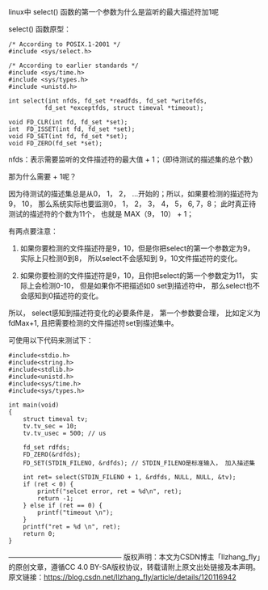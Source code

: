 linux中 select() 函数的第一个参数为什么是监听的最大描述符加1呢

select() 函数原型：
```
/* According to POSIX.1-2001 */
#include <sys/select.h>
 
/* According to earlier standards */
#include <sys/time.h>
#include <sys/types.h>
#include <unistd.h>
 
int select(int nfds, fd_set *readfds, fd_set *writefds,
          fd_set *exceptfds, struct timeval *timeout);
 
void FD_CLR(int fd, fd_set *set);
int  FD_ISSET(int fd, fd_set *set);
void FD_SET(int fd, fd_set *set);
void FD_ZERO(fd_set *set);
```

nfds：表示需要监听的文件描述符的最大值 + 1；（即待测试的描述集的总个数）

那为什么需要 + 1呢？

因为待测试的描述集总是从0， 1， 2， ...开始的；所以，如果要检测的描述符为9， 10， 那么系统实际也要监测0， 1， 2， 3， 4， 5， 6,  7，8；  此时真正待测试的描述符的个数为11个， 也就是 MAX（9， 10） + 1；

有两点要注意：

1.  如果你要检测的文件描述符是9，10，但是你把select的第一个参数定为9， 实际上只检测0到8， 所以select不会感知到 9，10文件描述符的变化。

2.  如果你要检测的文件描述符是9，10，且你把select的第一个参数定为11， 实际上会检测0-10， 但是如果你不把描述如0 set到描述符中， 那么select也不会感知到0描述符的变化。

所以， select感知到描述符变化的必要条件是， 第一个参数要合理， 比如定义为fdMax+1,  且把需要检测的文件描述符set到描述集中。

可使用以下代码来测试下：
```
#include<stdio.h>
#include<string.h>
#include<stdlib.h>
#include<unistd.h>
#include<sys/time.h>
#include<sys/types.h>
 
int main(void)
{
    struct timeval tv; 
    tv.tv_sec = 10;
    tv.tv_usec = 500; // us
 
    fd_set rdfds;
    FD_ZERO(&rdfds); 
    FD_SET(STDIN_FILENO, &rdfds); // STDIN_FILENO是标准输入， 加入描述集
    
    int ret= select(STDIN_FILENO + 1, &rdfds, NULL, NULL, &tv);
    if (ret < 0) {
        printf("selcet error, ret = %d\n", ret);
        return -1;
    } else if (ret == 0) {
        printf("timeout \n");
    }
    printf("ret = %d \n", ret); 
    return 0;
}
```
————————————————
版权声明：本文为CSDN博主「llzhang_fly」的原创文章，遵循CC 4.0 BY-SA版权协议，转载请附上原文出处链接及本声明。
原文链接：https://blog.csdn.net/llzhang_fly/article/details/120116942